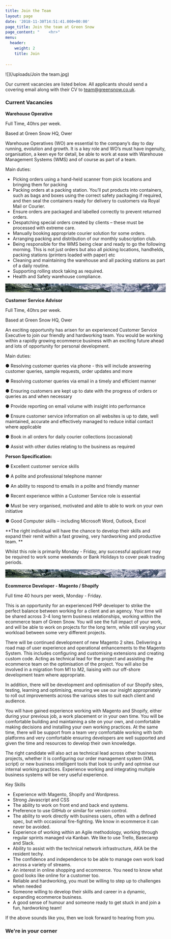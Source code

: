 ```yaml
---
title: Join the Team
layout: page
date: '2018-11-30T14:51:41.000+00:00'
page_title: Join the team at Green Snow
page_content: "    <hr>"
menu:
  header:
    weight: 2
    title: Join

---
```

![](/uploads/Join the team.jpg)

Our current vacancies are listed below.   All applicants should send a covering email along with their CV to team@greensnow.co.uk.

### Current Vacancies

**Warehouse Operative**

Full Time, 40hrs per week.

Based at Green Snow HQ, Ower

Warehouse Operatives (WO) are essential to the company’s day to day running, evolution and growth. It is a key role and WO’s must have ingenuity, organisation, a keen eye for detail, be able to work at ease with Warehouse Management Systems (WMS) and of course as part of a team.

Main duties:

* Picking orders using a hand-held scanner from pick locations and bringing them for packing
* Packing orders at a packing station. You’ll put products into containers, such as bags and boxes using the correct safety packaging if required, and then seal the containers ready for delivery to customers via Royal Mail or Courier.
* Ensure orders are packaged and labelled correctly to prevent returned orders.
* Despatching special orders created by clients – these must be processed with extreme care.
* Manually booking appropriate courier solution for some orders.
* Arranging packing and distribution of our monthly subscription club.
* Being responsible for the WMS being clear and ready to go the following morning. This is not just orders but also all picking locations, handhelds, packing stations (printers loaded with paper) etc
* Cleaning and maintaining the warehouse and all packing stations as part of a daily routine.
* Supporting rolling stock taking as required.
* Health and Safety warehouse compliance.

![](/uploads/break.jpg)

**Customer Service Advisor**

Full Time, 40hrs per week.

Based at Green Snow HQ, Ower

An exciting opportunity has arisen for an experienced Customer Service Executive to join our friendly and hardworking team. You would be working within a rapidly growing ecommerce business with an exciting future ahead and lots of opportunity for personal development.

Main duties:

● Resolving customer queries via phone - this will include answering customer queries, sample requests, order updates and more

● Resolving customer queries via email in a timely and efficient manner

● Ensuring customers are kept up to date with the progress of orders or queries as and when necessary

● Provide reporting on email volume with insight into performance

● Ensure customer service information on all websites is up to date, well maintained, accurate and effectively managed to reduce initial contact where applicable

● Book in all orders for daily courier collections (occasional)

● Assist with other duties relating to the business as required

**Person Specification:**

● Excellent customer service skills

● A polite and professional telephone manner

● An ability to respond to emails in a polite and friendly manner

● Recent experience within a Customer Service role is essential

● Must be very organised, motivated and able to able to work on your own initiative

● Good Computer skills – including Microsoft Word, Outlook, Excel

\**The right individual will have the chance to develop their skills and expand their remit within a fast growing, very hardworking and productive team. **  
   
 Whilst this role is primarily Monday - Friday, any successful applicant may be required to work some weekends or Bank Holidays to cover peak trading periods.

![](/uploads/break.jpg)

**Ecommerce Developer - Magento / Shopify**

Full time 40 hours per week, Monday - Friday.

This is an opportunity for an experienced PHP developer to strike the perfect balance between working for a client and an agency. Your time will be shared across 3-4 long term business relationships, working within the ecommerce team of Green Snow. You will see the full impact of your work, and will be able to work on projects for the long term, while still varying your workload between some very different projects.

There will be continued development of new Magento 2 sites. Delivering a road map of user experience and operational enhancements to the Magento System. This includes configuring and customising extensions and creating custom code. Acting as technical lead for the project and assisting the ecommerce team on the optimisation of the project.    You will also be involved in a migration from M1 to M2, liaising with our off-shore development team where appropriate.

In addition, there will be development and optimisation of our Shopify sites, testing, learning and optimising, ensuring we use our insight appropriately to roll out improvements across the various sites to suit each client and audience.

You will have gained experience working with Magento and Shopify, either during your previous job, a work placement or in your own time. You will be comfortable building and maintaining a site on your own, and comfortable making decisions and installing your own working practices. At the same time, there will be support from a team very comfortable working with both platforms and very comfortable ensuring developers are well supported and given the time and resources to develop their own knowledge.

The right candidate will also act as technical lead across other business projects, whether it is configuring our order management system (XML script) or new business intelligent tools that look to unify and optmise our internal working practices.   Experience working and integrating multiple business systems will be very useful experience.

Key Skills

* Experience with Magento, Shopify and Wordpress.
* Strong Javascript and CSS
* The ability to work on front end and back end systems.
* Preference to use GitHub or similar for version control.
* The ability to work directly with business users, often with a defined spec, but with occasional fire-fighting. We know in ecommerce it can never be avoided.
* Experience of working within an Agile methodology, working through regular sprints managed via Kanban. We like to use Trello, Basecamp and Slack.
* Ability to assist with the technical network infrastructure, AKA be the resident techy.
* The confidence and independence to be able to manage own work load across a variety of streams.
* An interest in online shopping and ecommerce. You need to know what good looks like online for a customer too.
* Reliable and hardworking, you must be willing to step up to challenges when needed
* Someone willing to develop their skills and career in a dynamic, expanding ecommerce business.
* A good sense of humour and someone ready to get stuck in and join a fun, hardworking team!

If the above sounds like you, then we look forward to hearing from you.

### We're in your corner